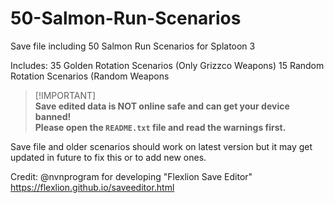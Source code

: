 # 50-Salmon-Run-Scenarios
Save file including 50 Salmon Run Scenarios for Splatoon 3 

Includes:
35 Golden Rotation Scenarios (Only Grizzco Weapons)
15 Random Rotation Scenarios (Random Weapons

> [!IMPORTANT]\
> **Save edited data is NOT online safe and can get your device banned!**\
> **Please open the `README.txt` file and read the warnings first.**

Save file and older scenarios should work on latest version but it may get updated in future to fix this or to add new ones.

Credit: @nvnprogram for developing "Flexlion Save Editor" https://flexlion.github.io/saveeditor.html
